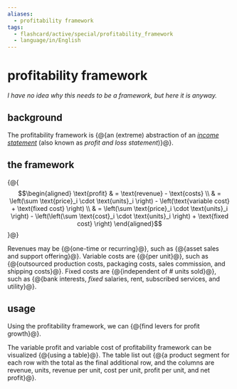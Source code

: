 ```yaml
---
aliases:
  - profitability framework
tags:
  - flashcard/active/special/profitability_framework
  - language/in/English
---
```


# profitability framework

_I have no idea why this needs to be a framework, but here it is anyway._

## background

The profitability framework is {@{an (extreme) abstraction of an _[income statement](../general/income%20statement.md)_ (also known as _profit and loss statement_)}@}.

## the framework

{@{$$\begin{aligned} \text{profit} & = \text{revenue} - \text{costs} \\ & = \left(\sum \text{price}_i \cdot \text{units}_i \right) - \left(\text{variable cost} + \text{fixed cost} \right) \\ & = \left(\sum \text{price}_i \cdot \text{units}_i \right) - \left(\left(\sum \text{cost}_i \cdot \text{units}_i \right) + \text{fixed cost} \right) \end{aligned}$$}@}

Revenues may be {@{one-time or recurring}@}, such as {@{asset sales and support offering}@}. Variable costs are {@{per unit}@}, such as {@{outsourced production costs, packaging costs, sales commission, and shipping costs}@}. Fixed costs are {@{independent of # units sold}@}, such as {@{bank interests, _fixed_ salaries, rent, subscribed services, and utility}@}.

## usage

Using the profitability framework, we can {@{find levers for profit growth}@}.

The variable profit and variable cost of profitability framework can be visualized {@{using a table}@}. The table list out {@{a product segment for each row with the total as the final additional row, and the columns are revenue, units, revenue per unit, cost per unit, profit per unit, and net profit}@}.
